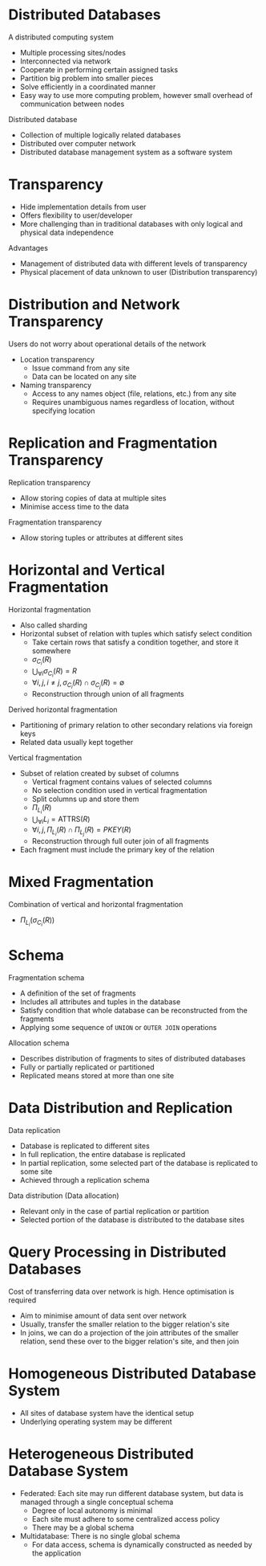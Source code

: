 # Distributed Databases

A distributed computing system

- Multiple processing sites/nodes
- Interconnected via network
- Cooperate in performing certain assigned tasks
- Partition big problem into smaller pieces
- Solve efficiently in a coordinated manner
- Easy way to use more computing problem, however small overhead of communication between nodes

Distributed database

- Collection of multiple logically related databases
- Distributed over computer network
- Distributed database management system as a software system

# Transparency

- Hide implementation details from user
- Offers flexibility to user/developer
- More challenging than in traditional databases with only logical and physical data independence

Advantages

- Management of distributed data with different levels of transparency
- Physical placement of data unknown to user (Distribution transparency)

# Distribution and Network Transparency

Users do not worry about operational details of the network

- Location transparency
  - Issue command from any site
  - Data can be located on any site
- Naming transparency
  - Access to any names object (file, relations, etc.) from any site
  - Requires unambiguous names regardless of location, without specifying location

# Replication and Fragmentation Transparency

Replication transparency

- Allow storing copies of data at multiple sites
- Minimise access time to the data

Fragmentation transparency

- Allow storing tuples or attributes at different sites

# Horizontal and Vertical Fragmentation

Horizontal fragmentation

- Also called sharding
- Horizontal subset of relation with tuples which satisfy select condition
  - Take certain rows that satisfy a condition together, and store it somewhere
  - $\sigma_{C_i}(R)$
  - $\bigcup_{\forall i} \sigma_{C_i}(R) = R$
  - $\forall i, j, i \neq j, \sigma_{C_i}(R) \cap \sigma_{C_j}(R) = \emptyset$
  - Reconstruction through union of all fragments

Derived horizontal fragmentation

- Partitioning of primary relation to other secondary relations via foreign keys
- Related data usually kept together

Vertical fragmentation

- Subset of relation created by subset of columns
  - Vertical fragment contains values of selected columns
  - No selection condition used in vertical fragmentation
  - Split columns up and store them
  - $\Pi_{L_i}(R)$
  - $\bigcup_{\forall i} L_i = \text{ATTRS}(R)$
  - $\forall i, j, \Pi_{L_i}(R) \cap \Pi_{L_j}(R) = PKEY(R)$
  - Reconstruction through full outer join of all fragments
- Each fragment must include the primary key of the relation

# Mixed Fragmentation

Combination of vertical and horizontal fragmentation

- $\Pi_{L_i}(\sigma_{C_i}(R))$

# Schema

Fragmentation schema

- A definition of the set of fragments
- Includes all attributes and tuples in the database
- Satisfy condition that whole database can be reconstructed from the fragments
- Applying some sequence of `UNION` or `OUTER JOIN` operations

Allocation schema

- Describes distribution of fragments to sites of distributed databases
- Fully or partially replicated or partitioned
- Replicated means stored at more than one site

# Data Distribution and Replication

Data replication

- Database is replicated to different sites
- In full replication, the entire database is replicated
- In partial replication, some selected part of the database is replicated to some site
- Achieved through a replication schema

Data distribution (Data allocation)

- Relevant only in the case of partial replication or partition
- Selected portion of the database is distributed to the database sites

# Query Processing in Distributed Databases

Cost of transferring data over network is high. Hence optimisation is required

- Aim to minimise amount of data sent over network
- Usually, transfer the smaller relation to the bigger relation's site
- In joins, we can do a projection of the join attributes of the smaller relation, send these over to the bigger relation's site, and then join

# Homogeneous Distributed Database System

- All sites of database system have the identical setup
- Underlying operating system may be different

# Heterogeneous Distributed Database System

- Federated: Each site may run different database system, but data is managed through a single conceptual schema
  - Degree of local autonomy is minimal
  - Each site must adhere to some centralized access policy
  - There may be a global schema
- Multidatabase: There is no single global schema
  - For data access, schema is dynamically constructed as needed by the application

